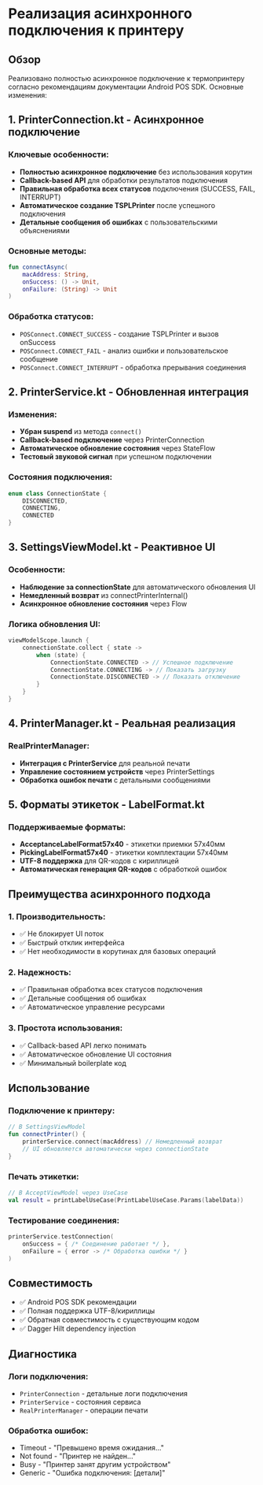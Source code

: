 # Реализация асинхронного подключения к принтеру

## Обзор

Реализовано полностью асинхронное подключение к термопринтеру согласно рекомендациям документации Android POS SDK. Основные изменения:

## 1. PrinterConnection.kt - Асинхронное подключение

### Ключевые особенности:
- **Полностью асинхронное подключение** без использования корутин
- **Callback-based API** для обработки результатов подключения
- **Правильная обработка всех статусов** подключения (SUCCESS, FAIL, INTERRUPT)
- **Автоматическое создание TSPLPrinter** после успешного подключения
- **Детальные сообщения об ошибках** с пользовательскими объяснениями

### Основные методы:
```kotlin
fun connectAsync(
    macAddress: String,
    onSuccess: () -> Unit,
    onFailure: (String) -> Unit
)
```

### Обработка статусов:
- `POSConnect.CONNECT_SUCCESS` - создание TSPLPrinter и вызов onSuccess
- `POSConnect.CONNECT_FAIL` - анализ ошибки и пользовательское сообщение
- `POSConnect.CONNECT_INTERRUPT` - обработка прерывания соединения

## 2. PrinterService.kt - Обновленная интеграция

### Изменения:
- **Убран suspend** из метода `connect()` 
- **Callback-based подключение** через PrinterConnection
- **Автоматическое обновление состояния** через StateFlow
- **Тестовый звуковой сигнал** при успешном подключении

### Состояния подключения:
```kotlin
enum class ConnectionState {
    DISCONNECTED,
    CONNECTING, 
    CONNECTED
}
```

## 3. SettingsViewModel.kt - Реактивное UI

### Особенности:
- **Наблюдение за connectionState** для автоматического обновления UI
- **Немедленный возврат** из connectPrinterInternal()
- **Асинхронное обновление состояния** через Flow

### Логика обновления UI:
```kotlin
viewModelScope.launch {
    connectionState.collect { state ->
        when (state) {
            ConnectionState.CONNECTED -> // Успешное подключение
            ConnectionState.CONNECTING -> // Показать загрузку
            ConnectionState.DISCONNECTED -> // Показать отключение
        }
    }
}
```

## 4. PrinterManager.kt - Реальная реализация

### RealPrinterManager:
- **Интеграция с PrinterService** для реальной печати
- **Управление состоянием устройств** через PrinterSettings
- **Обработка ошибок печати** с детальными сообщениями

## 5. Форматы этикеток - LabelFormat.kt

### Поддерживаемые форматы:
- **AcceptanceLabelFormat57x40** - этикетки приемки 57x40мм
- **PickingLabelFormat57x40** - этикетки комплектации 57x40мм
- **UTF-8 поддержка** для QR-кодов с кириллицей
- **Автоматическая генерация QR-кодов** с обработкой ошибок

## Преимущества асинхронного подхода

### 1. Производительность:
- ✅ Не блокирует UI поток
- ✅ Быстрый отклик интерфейса
- ✅ Нет необходимости в корутинах для базовых операций

### 2. Надежность:
- ✅ Правильная обработка всех статусов подключения
- ✅ Детальные сообщения об ошибках
- ✅ Автоматическое управление ресурсами

### 3. Простота использования:
- ✅ Callback-based API легко понимать
- ✅ Автоматическое обновление UI состояния
- ✅ Минимальный boilerplate код

## Использование

### Подключение к принтеру:
```kotlin
// В SettingsViewModel
fun connectPrinter() {
    printerService.connect(macAddress) // Немедленный возврат
    // UI обновляется автоматически через connectionState
}
```

### Печать этикетки:
```kotlin
// В AcceptViewModel через UseCase
val result = printLabelUseCase(PrintLabelUseCase.Params(labelData))
```

### Тестирование соединения:
```kotlin
printerService.testConnection(
    onSuccess = { /* Соединение работает */ },
    onFailure = { error -> /* Обработка ошибки */ }
)
```

## Совместимость

- ✅ Android POS SDK рекомендации
- ✅ Полная поддержка UTF-8/кириллицы
- ✅ Обратная совместимость с существующим кодом
- ✅ Dagger Hilt dependency injection

## Диагностика

### Логи подключения:
- `PrinterConnection` - детальные логи подключения
- `PrinterService` - состояния сервиса
- `RealPrinterManager` - операции печати

### Обработка ошибок:
- Timeout - "Превышено время ожидания..."
- Not found - "Принтер не найден..."
- Busy - "Принтер занят другим устройством"
- Generic - "Ошибка подключения: [детали]" 
